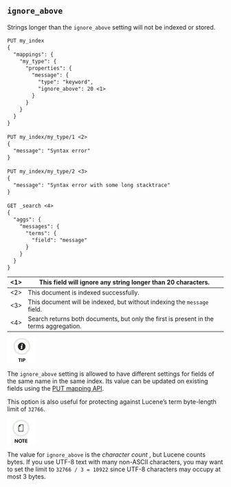 ## `ignore_above`

Strings longer than the `ignore_above` setting will not be indexed or stored.
    
    
    PUT my_index
    {
      "mappings": {
        "my_type": {
          "properties": {
            "message": {
              "type": "keyword",
              "ignore_above": 20 <1>
            }
          }
        }
      }
    }
    
    PUT my_index/my_type/1 <2>
    {
      "message": "Syntax error"
    }
    
    PUT my_index/my_type/2 <3>
    {
      "message": "Syntax error with some long stacktrace"
    }
    
    GET _search <4>
    {
      "aggs": {
        "messages": {
          "terms": {
            "field": "message"
          }
        }
      }
    }

<1>| This field will ignore any string longer than 20 characters.     
---|---    
<2>| This document is indexed successfully.     
<3>| This document will be indexed, but without indexing the `message` field.     
<4>| Search returns both documents, but only the first is present in the terms aggregation.   
  
![Tip](/images/icons/tip.png)

The `ignore_above` setting is allowed to have different settings for fields of the same name in the same index. Its value can be updated on existing fields using the [PUT mapping API](indices-put-mapping.html).

This option is also useful for protecting against Lucene’s term byte-length limit of `32766`.

![Note](/images/icons/note.png)

The value for `ignore_above` is the _character count_ , but Lucene counts bytes. If you use UTF-8 text with many non-ASCII characters, you may want to set the limit to `32766 / 3 = 10922` since UTF-8 characters may occupy at most 3 bytes.
